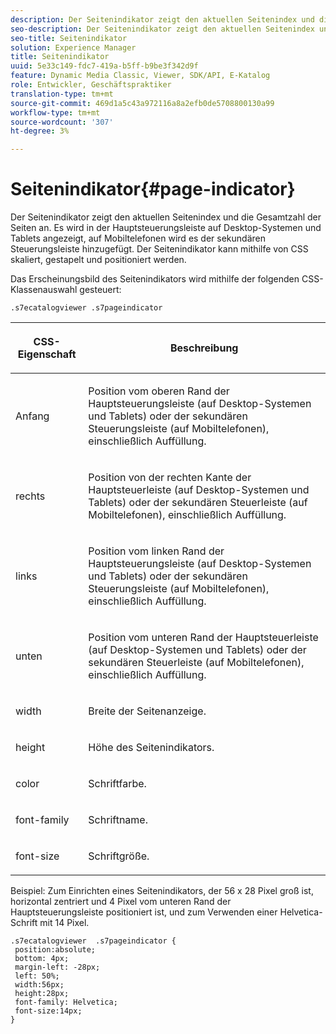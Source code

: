 ```yaml
---
description: Der Seitenindikator zeigt den aktuellen Seitenindex und die Gesamtzahl der Seiten an. Es wird in der Hauptsteuerungsleiste auf Desktop-Systemen und Tablets angezeigt, auf Mobiltelefonen wird es der sekundären Steuerungsleiste hinzugefügt. Der Seitenindikator kann mithilfe von CSS skaliert, gestapelt und positioniert werden.
seo-description: Der Seitenindikator zeigt den aktuellen Seitenindex und die Gesamtzahl der Seiten an. Es wird in der Hauptsteuerungsleiste auf Desktop-Systemen und Tablets angezeigt, auf Mobiltelefonen wird es der sekundären Steuerungsleiste hinzugefügt. Der Seitenindikator kann mithilfe von CSS skaliert, gestapelt und positioniert werden.
seo-title: Seitenindikator
solution: Experience Manager
title: Seitenindikator
uuid: 5e33c149-fdc7-419a-b5ff-b9be3f342d9f
feature: Dynamic Media Classic, Viewer, SDK/API, E-Katalog
role: Entwickler, Geschäftspraktiker
translation-type: tm+mt
source-git-commit: 469d1a5c43a972116a8a2efb0de5708800130a99
workflow-type: tm+mt
source-wordcount: '307'
ht-degree: 3%

---
```



# Seitenindikator{#page-indicator}

Der Seitenindikator zeigt den aktuellen Seitenindex und die Gesamtzahl der Seiten an. Es wird in der Hauptsteuerungsleiste auf Desktop-Systemen und Tablets angezeigt, auf Mobiltelefonen wird es der sekundären Steuerungsleiste hinzugefügt. Der Seitenindikator kann mithilfe von CSS skaliert, gestapelt und positioniert werden.

Das Erscheinungsbild des Seitenindikators wird mithilfe der folgenden CSS-Klassenauswahl gesteuert:

`.s7ecatalogviewer .s7pageindicator`

<table id="table_94EE3F5BBE4547C0B4943471CEE7EDE4"> 
 <thead> 
  <tr> 
   <th colname="col1" class="entry"> <p> CSS-Eigenschaft </p> </th> 
   <th colname="col2" class="entry"> <p>Beschreibung </p> </th> 
  </tr> 
 </thead>
 <tbody> 
  <tr> 
   <td colname="col1"> <p> <span class="codeph"> Anfang </span> </p> </td> 
   <td colname="col2"> <p>Position vom oberen Rand der Hauptsteuerungsleiste (auf Desktop-Systemen und Tablets) oder der sekundären Steuerungsleiste (auf Mobiltelefonen), einschließlich Auffüllung. </p> </td> 
  </tr> 
  <tr> 
   <td colname="col1"> <p> <span class="codeph"> rechts </span> </p> </td> 
   <td colname="col2"> <p>Position von der rechten Kante der Hauptsteuerleiste (auf Desktop-Systemen und Tablets) oder der sekundären Steuerleiste (auf Mobiltelefonen), einschließlich Auffüllung. </p> </td> 
  </tr> 
  <tr> 
   <td colname="col1"> <p> <span class="codeph"> links </span> </p> </td> 
   <td colname="col2"> <p>Position vom linken Rand der Hauptsteuerungsleiste (auf Desktop-Systemen und Tablets) oder der sekundären Steuerungsleiste (auf Mobiltelefonen), einschließlich Auffüllung. </p> </td> 
  </tr> 
  <tr> 
   <td colname="col1"> <p> <span class="codeph"> unten </span> </p> </td> 
   <td colname="col2"> <p>Position vom unteren Rand der Hauptsteuerleiste (auf Desktop-Systemen und Tablets) oder der sekundären Steuerleiste (auf Mobiltelefonen), einschließlich Auffüllung. </p> </td> 
  </tr> 
  <tr> 
   <td colname="col1"> <p> <span class="codeph"> width </span> </p> </td> 
   <td colname="col2"> <p>Breite der Seitenanzeige. </p> </td> 
  </tr> 
  <tr> 
   <td colname="col1"> <p> <span class="codeph"> height </span> </p> </td> 
   <td colname="col2"> <p>Höhe des Seitenindikators. </p> </td> 
  </tr> 
  <tr> 
   <td colname="col1"> <p> <span class="codeph"> color </span> </p> </td> 
   <td colname="col2"> <p>Schriftfarbe. </p> </td> 
  </tr> 
  <tr> 
   <td colname="col1"> <p> <span class="codeph"> font-family  </span> </p> </td> 
   <td colname="col2"> <p>Schriftname. </p> </td> 
  </tr> 
  <tr> 
   <td colname="col1"> <p> <span class="codeph"> font-size  </span> </p> </td> 
   <td colname="col2"> <p>Schriftgröße. </p> </td> 
  </tr> 
 </tbody> 
</table>

Beispiel: Zum Einrichten eines Seitenindikators, der 56 x 28 Pixel groß ist, horizontal zentriert und 4 Pixel vom unteren Rand der Hauptsteuerungsleiste positioniert ist, und zum Verwenden einer Helvetica-Schrift mit 14 Pixel.

```
.s7ecatalogviewer  .s7pageindicator { 
 position:absolute; 
 bottom: 4px; 
 margin-left: -28px;  
 left: 50%; 
 width:56px; 
 height:28px; 
 font-family: Helvetica; 
 font-size:14px; 
}
```

